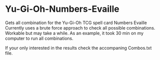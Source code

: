 # Yu-Gi-Oh-Numbers-Evaille
Gets all combination for the Yu-Gi-Oh TCG spell card Numbers Evaille
Currently uses a brute force approach to check all possible combinations.
Workable but may take a while. As an example, it took 30 min on my computer to run all combinations.

If your only interested in the results check the accompaning Combos.txt file.
